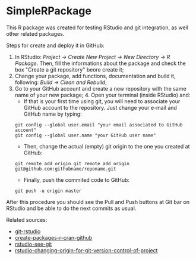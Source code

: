 # SimpleRPackage

This R package was created for testing RStudio and git integration, as well other related packages.

Steps for create and deploy it in GitHub:

1. In RStudio: *Project -> Create New Project -> New Directory -> R Package*. Then, fill the informations about the package and check the box "Create a git repository" beore create it;
2. Change your package, add functions, documentation and build it, following: *Build -> Clean and Rebuild*;
3. Go to your GitHub account and create a new repository with the same name of your new package; 4. Open your terminal (inside RStudio) and:
   - If that is your first time using git, you will need to associate your GitHub account to the repository. Just change your e-mail and GitHub name by typing:
   ```
   git config --global user.email "your email associated to GitHub account"
   git config --global user.name "your GitHub user name"
   ```
   - Then, change the actual (empty) git origin to the one you created at GitHub:
   ```
   git remote add origin git remote add origin git@github.com:githubname/reponame.git
   ```
   - Finally, push the commited code to GitHub:
   ```
   git push -u origin master
   ```

After this procedure you should see the Pull and Push buttons at Git bar on RStudio and be able to do the next commits as usual. 

Related sources:
- [git-rstudio](http://r-pkgs.had.co.nz/git.html)
- [create-packages-r-cran-github](https://www.analyticsvidhya.com/blog/2017/03/create-packages-r-cran-github/)
- [rstudio-see-git](http://happygitwithr.com/rstudio-see-git.html)
- [rstudio-changing-origin-for-git-version-control-of-project](https://stackoverflow.com/questions/39435240/rstudio-changing-origin-for-git-version-control-of-project?rq=1)
